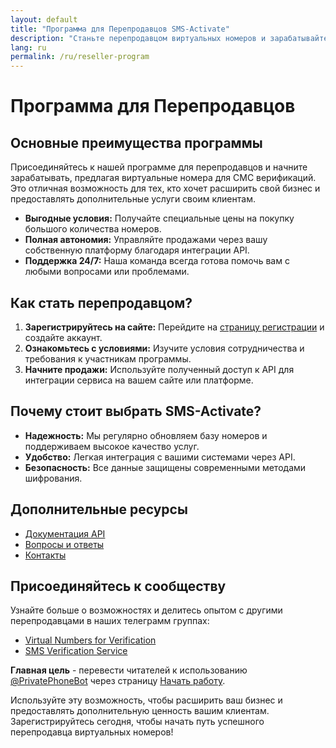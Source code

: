 ```yaml
---
layout: default
title: "Программа для Перепродавцов SMS-Activate"
description: "Станьте перепродавцом виртуальных номеров и зарабатывайте на СМС верификациях"
lang: ru
permalink: /ru/reseller-program
---
```


# Программа для Перепродавцов

## Основные преимущества программы

Присоединяйтесь к нашей программе для перепродавцов и начните зарабатывать, предлагая виртуальные номера для СМС верификаций. Это отличная возможность для тех, кто хочет расширить свой бизнес и предоставлять дополнительные услуги своим клиентам.

- **Выгодные условия:** Получайте специальные цены на покупку большого количества номеров.
- **Полная автономия:** Управляйте продажами через вашу собственную платформу благодаря интеграции API.
- **Поддержка 24/7:** Наша команда всегда готова помочь вам с любыми вопросами или проблемами.

## Как стать перепродавцом?

1. **Зарегистрируйтесь на сайте:** Перейдите на [страницу регистрации](https://sms-activate.app/register) и создайте аккаунт.
2. **Ознакомьтесь с условиями:** Изучите условия сотрудничества и требования к участникам программы.
3. **Начните продажи:** Используйте полученный доступ к API для интеграции сервиса на вашем сайте или платформе.

## Почему стоит выбрать SMS-Activate?

- **Надежность:** Мы регулярно обновляем базу номеров и поддерживаем высокое качество услуг.
- **Удобство:** Легкая интеграция с вашими системами через API.
- **Безопасность:** Все данные защищены современными методами шифрования.

## Дополнительные ресурсы

- [Документация API](https://sms-activate.app/api-documentation)
- [Вопросы и ответы](/ru/faq)
- [Контакты](/ru/contact)

## Присоединяйтесь к сообществу

Узнайте больше о возможностях и делитесь опытом с другими перепродавцами в наших телеграмм группах:
- [Virtual Numbers for Verification](https://t.me/VirtualNumbersForVerification)
- [SMS Verification Service](https://t.me/SmsVerificationService)

**Главная цель** - перевести читателей к использованию [@PrivatePhoneBot](https://t.me/PrivatePhoneBot) через страницу [Начать работу](/ru/get-started).

Используйте эту возможность, чтобы расширить ваш бизнес и предоставлять дополнительную ценность вашим клиентам. Зарегистрируйтесь сегодня, чтобы начать путь успешного перепродавца виртуальных номеров!